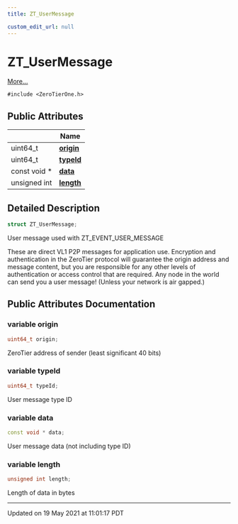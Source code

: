 ```yaml
---
title: ZT_UserMessage

custom_edit_url: null
---
```


# ZT_UserMessage



 [More...](#detailed-description)


`#include <ZeroTierOne.h>`

## Public Attributes

|                | Name           |
| -------------- | -------------- |
| uint64_t | **[origin](/autogen/libztcore/classes/struct_z_t___user_message.md#variable-origin)**  |
| uint64_t | **[typeId](/autogen/libztcore/classes/struct_z_t___user_message.md#variable-typeid)**  |
| const void * | **[data](/autogen/libztcore/classes/struct_z_t___user_message.md#variable-data)**  |
| unsigned int | **[length](/autogen/libztcore/classes/struct_z_t___user_message.md#variable-length)**  |

## Detailed Description

```cpp
struct ZT_UserMessage;
```


User message used with ZT_EVENT_USER_MESSAGE

These are direct VL1 P2P messages for application use. Encryption and authentication in the ZeroTier protocol will guarantee the origin address and message content, but you are responsible for any other levels of authentication or access control that are required. Any node in the world can send you a user message! (Unless your network is air gapped.) 

## Public Attributes Documentation

### variable origin

```cpp
uint64_t origin;
```


ZeroTier address of sender (least significant 40 bits) 


### variable typeId

```cpp
uint64_t typeId;
```


User message type ID 


### variable data

```cpp
const void * data;
```


User message data (not including type ID) 


### variable length

```cpp
unsigned int length;
```


Length of data in bytes 


-------------------------------

Updated on 19 May 2021 at 11:01:17 PDT